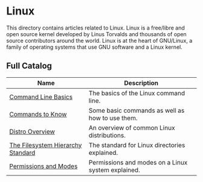 # Linux

This directory contains articles related to Linux. Linux is a free/libre and open source kernel developed by Linus Torvalds and thousands of open source contributors around the world. Linux is at the heart of GNU/Linux, a family of operating systems that use GNU software and a Linux kernel.

## Full Catalog

| Name                                                                        | Description                                                      |
| --------------------------------------------------------------------------- | ---------------------------------------------------------------- |
| [Command Line Basics](./command-line-basics.md)                             | The basics of the Linux command line.                            |
| [Commands to Know](./commands-to-know.md)                                   | Some basic commands as well as how to use them.                  |
| [Distro Overview](./distro-overview.md)                                     | An overview of common Linux distributions.                       |
| [The Filesystem Hierarchy Standard](./the-filesystem-hierarchy-standard.md) | The standard for Linux directories explained.                    |
| [Permissions and Modes](./permissions-and-modes.md)                         | Permissions and modes on a Linux system explained.               |
